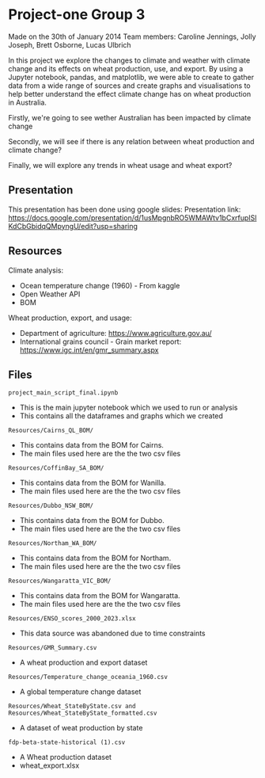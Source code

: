 # Project-one Group 3

Made on the 30th of January 2014
Team members: Caroline Jennings, Jolly Joseph, Brett Osborne, Lucas Ulbrich

In this project we explore the changes to climate and weather with climate change and its effects on wheat production, use, and export. By using a Jupyter notebook, pandas, and matplotlib, we were able to create to gather data from a wide range of sources and create graphs and visualisations to help better understand the effect climate change has on wheat production in Australia.

Firstly, we're going to see wether Australian has been impacted by climate change

Secondly, we will see if there is any relation between wheat production and climate change?

Finally, we will explore any trends in wheat usage and wheat export?

## Presentation

This presentation has been done using google slides:
Presentation link: https://docs.google.com/presentation/d/1usMpgnbRO5WMAWtv1bCxrfupISlKdCbGbidqQMpyngU/edit?usp=sharing

## Resources

Climate analysis:
* Ocean temperature change (1960) - From kaggle
* Open Weather API
* BOM

Wheat production, export, and usage:
* Department of agriculture: https://www.agriculture.gov.au/
* International grains council - Grain market report: https://www.igc.int/en/gmr_summary.aspx

## Files

`project_main_script_final.ipynb`
* This is the main jupyter notebook which we used to run or analysis
* This contains all the dataframes and graphs which we created

`Resources/Cairns_QL_BOM/`
* This contains data from the BOM for Cairns.
* The main files used here are the the two csv files

`Resources/CoffinBay_SA_BOM/`
* This contains data from the BOM for Wanilla.
* The main files used here are the the two csv files

`Resources/Dubbo_NSW_BOM/`
* This contains data from the BOM for Dubbo.
* The main files used here are the the two csv files

`Resources/Northam_WA_BOM/`
* This contains data from the BOM for Northam.
* The main files used here are the the two csv files

`Resources/Wangaratta_VIC_BOM/`
* This contains data from the BOM for Wangaratta.
* The main files used here are the the two csv files

`Resources/ENSO_scores_2000_2023.xlsx`
* This data source was abandoned due to time constraints

`Resources/GMR_Summary.csv`
* A wheat production and export dataset

`Resources/Temperature_change_oceania_1960.csv`
* A global temperature change dataset

`Resources/Wheat_StateByState.csv and Resources/Wheat_StateByState_formatted.csv`
* A dataset of weat production by state

`fdp-beta-state-historical (1).csv`
* A Wheat production dataset
* wheat_export.xlsx
